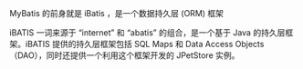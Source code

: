 MyBatis 的前身就是 iBatis ，是一个数据持久层 (ORM) 框架


iBATIS 一词来源于 “internet” 和 “abatis” 的组合，是一个基于 Java 的持久层框架。iBATIS 提供的持久层框架包括 SQL Maps 和 Data Access Objects（DAO），同时还提供一个利用这个框架开发的 JPetStore 实例。